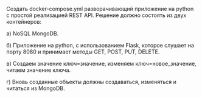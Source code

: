 Создать docker-compose.yml разворачивающий приложение на python с простой реализацией REST API. Решение должно состоять из двух контейнеров:

а) NoSQL MongoDB.

б) Приложение на python, с использованием Flask, которое слушает на порту 8080 и принимает методы GET, POST, PUT, DELETE.

в) Создаем значение ключ=значение, изменяем ключ=новое_значение, читаем значение ключа.

г) Вновь созданные объекты должны создаваться, изменяться и читаться из MongoDB.